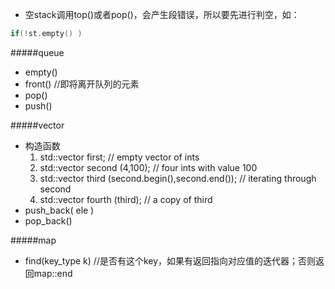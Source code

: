 
* 空stack调用top()或者pop()，会产生段错误，所以要先进行判空，如：
```cpp
if(!st.empty() )
```


#####queue
- empty()
- front() //即将离开队列的元素
- pop()
- push()


#####vector
- 构造函数
	1. std::vector<int> first;                                // empty vector of ints
	2. std::vector<int> second (4,100);                       // four ints with value 100
	3. std::vector<int> third (second.begin(),second.end());  // iterating through second
	4. std::vector<int> fourth (third);                       // a copy of third
- push_back( ele )
- pop_back()



#####map
* find(key_type k) //是否有这个key，如果有返回指向对应值的迭代器；否则返回map::end
